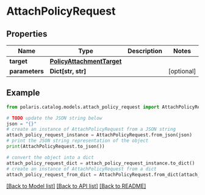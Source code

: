 <!--

 Licensed to the Apache Software Foundation (ASF) under one
 or more contributor license agreements.  See the NOTICE file
 distributed with this work for additional information
 regarding copyright ownership.  The ASF licenses this file
 to you under the Apache License, Version 2.0 (the
 "License"); you may not use this file except in compliance
 with the License.  You may obtain a copy of the License at

   http://www.apache.org/licenses/LICENSE-2.0

 Unless required by applicable law or agreed to in writing,
 software distributed under the License is distributed on an
 "AS IS" BASIS, WITHOUT WARRANTIES OR CONDITIONS OF ANY
 KIND, either express or implied.  See the License for the
 specific language governing permissions and limitations
 under the License.

-->
# AttachPolicyRequest


## Properties

Name | Type | Description | Notes
------------ | ------------- | ------------- | -------------
**target** | [**PolicyAttachmentTarget**](PolicyAttachmentTarget.md) |  | 
**parameters** | **Dict[str, str]** |  | [optional] 

## Example

```python
from polaris.catalog.models.attach_policy_request import AttachPolicyRequest

# TODO update the JSON string below
json = "{}"
# create an instance of AttachPolicyRequest from a JSON string
attach_policy_request_instance = AttachPolicyRequest.from_json(json)
# print the JSON string representation of the object
print(AttachPolicyRequest.to_json())

# convert the object into a dict
attach_policy_request_dict = attach_policy_request_instance.to_dict()
# create an instance of AttachPolicyRequest from a dict
attach_policy_request_from_dict = AttachPolicyRequest.from_dict(attach_policy_request_dict)
```
[[Back to Model list]](../README.md#documentation-for-models) [[Back to API list]](../README.md#documentation-for-api-endpoints) [[Back to README]](../README.md)


